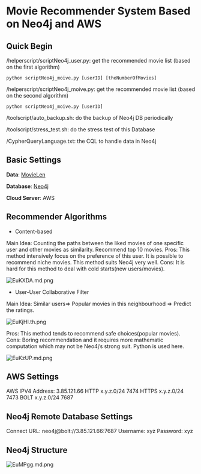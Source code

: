 # Movie Recommender System Based on Neo4j and AWS

## Quick Begin

/helperscript/scriptNeo4j_user.py: get the recommended movie list (based on the first algorithm)

    python scriptNeo4j_moive.py [userID] [theNumberOfMovies]

/helperscript/scriptNeo4j_moive.py: get the recommended movie list (based on the second algorithm)

    python scriptNeo4j_moive.py [userID]
    

/toolscript/auto_backup.sh: do the backup of Neo4j DB periodically

/toolscript/stress_test.sh: do the stress test of this Database

/CypherQueryLanguage.txt: the CQL to handle data in Neo4j


## Basic Settings

**Data**: [MovieLen](https://grouplens.org/datasets/movielens/)

**Database**: [Neo4j](https://neo4j.com/)

**Cloud Server**: AWS

## Recommender Algorithms

- Content-based

Main Idea: Counting the paths between the liked movies of one specific user and other movies as similarity. Recommend top 10 movies.
Pros: This method intensively focus on the preference of this user. It is possible to recommend niche movies. This method suits Neo4j very well.
Cons: It is hard for this method to deal with cold starts(new users/movies).

![EuKXDA.md.png](https://s2.ax1x.com/2019/04/27/EuKXDA.md.png)

- User-User Collaborative Filter

Main Idea: Similar users⇒ Popular movies in this neighbourhood ⇒ Predict the ratings.

![EuKjHI.th.png](https://s2.ax1x.com/2019/04/27/EuKjHI.th.png)

Pros: This method tends to recommend safe choices(popular movies).
Cons: Boring recommendation and it requires more mathematic computation which may not be Neo4j’s strong suit. Python is used here.

![EuKzUP.md.png](https://s2.ax1x.com/2019/04/27/EuKzUP.md.png)

## AWS Settings

AWS IPV4 Address: 3.85.121.66
HTTP x.y.z.0/24 7474
HTTPS  x.y.z.0/24 7473
BOLT x.y.z.0/24 7687

## Neo4j Remote Database Settings

Connect URL: neo4j@bolt://3.85.121.66:7687
Username: xyz
Password: xyz

## Neo4j Structure

![EuMPgg.md.png](https://s2.ax1x.com/2019/04/27/EuMPgg.md.png)
